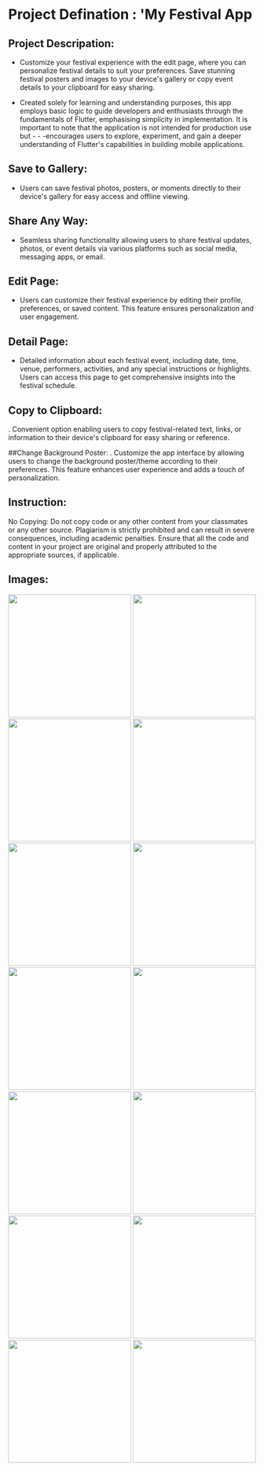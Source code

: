 # Project Defination : 'My Festival App

## Project Descripation:
- Customize your festival experience with the edit page, where you can personalize festival details to suit your preferences. Save stunning festival posters and images to your device's gallery or copy event details to your clipboard for easy sharing.

- Created solely for learning and understanding purposes, this app employs basic logic to guide developers and enthusiasts through the fundamentals of Flutter, emphasising simplicity in implementation. It is important to note that the application is not intended for production use but - - -encourages users to explore, experiment, and gain a deeper understanding of Flutter's capabilities in building mobile applications.

## Save to Gallery:
- Users can save festival photos, posters, or moments directly to their device's gallery for easy access and offline viewing.

## Share Any Way:
- Seamless sharing functionality allowing users to share festival updates, photos, or event details via various platforms such as social media, messaging apps, or email.

## Edit Page:
- Users can customize their festival experience by editing their profile, preferences, or saved content. This feature ensures personalization and user engagement.

## Detail Page:
- Detailed information about each festival event, including date, time, venue, performers, activities, and any special instructions or highlights. Users can access this page to get comprehensive insights into the festival schedule.

## Copy to Clipboard:
. Convenient option enabling users to copy festival-related text, links, or information to their device's clipboard for easy sharing or reference.

##Change Background Poster:
. Customize the app interface by allowing users to change the background poster/theme according to their preferences. This feature enhances user experience and adds a touch of personalization.

## Instruction:
No Copying: Do not copy code or any other content from your classmates or any other source. Plagiarism is strictly prohibited and can result in severe consequences, including academic penalties. Ensure that all the code and content in your project are original and properly attributed to the appropriate sources, if applicable.

## Images:

<img src="https://github.com/aarchimaniya/myfestivalpoast_app/assets/128701780/9424bfc1-6c86-4738-a445-7d30fcad014b" width="250">
<img src="https://github.com/aarchimaniya/myfestivalpoast_app/assets/128701780/f9738b6e-0157-47c9-b9df-974119ce0f21" width="250">
<img src="https://github.com/aarchimaniya/myfestivalpoast_app/assets/128701780/926a91d3-49b3-44f9-b9b6-270d5eccd58b" width="250">
<img src="https://github.com/aarchimaniya/myfestivalpoast_app/assets/128701780/1c294f4d-a994-47b8-932f-5a2fb5f2bf25" width="250">
<img src="https://github.com/aarchimaniya/myfestivalpoast_app/assets/128701780/07e3d0db-6404-4928-b36d-4fced7203ada" width="250">
<img src="https://github.com/aarchimaniya/myfestivalpoast_app/assets/128701780/6dbde1ad-cbe0-48d2-aec2-c76113a4a3d7" width="250">
<img src="https://github.com/aarchimaniya/myfestivalpoast_app/assets/128701780/78923ce5-62f1-43b6-94dd-68d708994e07" width="250">
<img src="https://github.com/aarchimaniya/myfestivalpoast_app/assets/128701780/6075b2aa-02d4-4b1e-9629-2cf1523c8ea2" width="250">
<img src="https://github.com/aarchimaniya/myfestivalpoast_app/assets/128701780/ca148d01-5a47-4f54-9146-ec1f260f92f8" width="250">
<img src="https://github.com/aarchimaniya/myfestivalpoast_app/assets/128701780/8abbc25c-c911-4317-8a93-7a96c0a9fdb5" width="250">
<img src="https://github.com/aarchimaniya/myfestivalpoast_app/assets/128701780/c7acbc5c-3005-48f5-b34b-ef9162f8ed8e" width="250">
<img src="https://github.com/aarchimaniya/myfestivalpoast_app/assets/128701780/e4a462f4-780e-4ba3-b83d-2ff6d82532d5" width="250">
<img src="https://github.com/aarchimaniya/myfestivalpoast_app/assets/128701780/22942546-11b5-4ebc-9704-77e99b98a099" width="250">
<img src="https://github.com/aarchimaniya/myfestivalpoast_app/assets/128701780/84ec99b9-62b0-45fd-b887-7aa297b92593" width="250">





